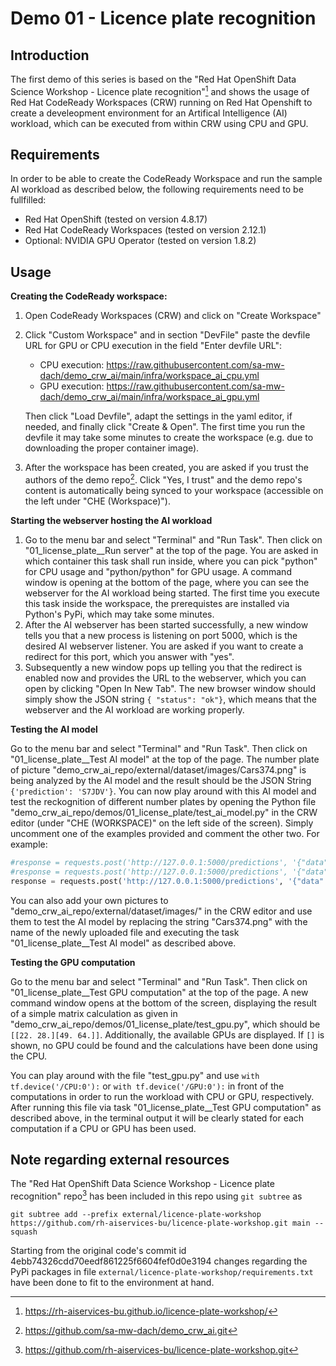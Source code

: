 # Demo 01 - Licence plate recognition

## Introduction
The first demo of this series is based on the "Red Hat OpenShift Data Science Workshop - Licence plate recognition"[^license_plate_desc] and shows the usage of Red Hat CodeReady Workspaces (CRW) running on Red Hat Openshift to create a develeopment environment for an Artifical Intelligence (AI) workload, which can be executed from within CRW using CPU and GPU. 

## Requirements
In order to be able to create the CodeReady Workspace and run the sample AI workload as described below, the following requirements need to be fullfilled:
* Red Hat OpenShift (tested on version 4.8.17)
* Red Hat CodeReady Workspaces (tested on version 2.12.1)
* Optional: NVIDIA GPU Operator (tested on version 1.8.2)

## Usage
**Creating the CodeReady workspace:**
1) Open CodeReady Workspaces (CRW) and click on "Create Workspace"
1) Click "Custom Workspace" and in section "DevFile" paste the devfile URL for GPU or CPU execution in the field "Enter devfile URL":
    + CPU execution: https://raw.githubusercontent.com/sa-mw-dach/demo_crw_ai/main/infra/workspace_ai_cpu.yml
    + GPU execution: https://raw.githubusercontent.com/sa-mw-dach/demo_crw_ai/main/infra/workspace_ai_gpu.yml

    Then click "Load Devfile", adapt the settings in the yaml editor, if needed, and finally click "Create & Open". The first time you run the devfile it may take some minutes to create the workspace (e.g. due to downloading the proper container image).
1) After the workspace has been created, you are asked if you trust the authors of the demo repo[^demo_repo]. Click "Yes, I trust" and the demo repo's content is automatically being synced to your workspace (accessible on the left under "CHE (Workspace)").

**Starting the webserver hosting the AI workload**
1) Go to the menu bar and select "Terminal" and "Run Task". Then click on "01_license_plate__Run server" at the top of the page. You are asked in which container this task shall run inside, where you can pick "python" for CPU usage and "python/python" for GPU usage. A command window is opening at the bottom of the page, where you can see the webserver for the AI workload being started. The first time you execute this task inside the workspace, the prerequistes are installed via Python's PyPi, which may take some minutes.
1) After the AI webserver has been started successfully, a new window tells you that a new process is listening on port 5000, which is the desired AI webserver listener. You are asked if you want to create a redirect for this port, which you answer with "yes".
1) Subsequently a new window pops up telling you that the redirect is enabled now and provides the URL to the webserver, which you can open by clicking "Open In New Tab". The new browser window should simply show the JSON string `{ "status": "ok"}`, which means that the webserver and the AI workload are working properly.

**Testing the AI model**

Go to the menu bar and select "Terminal" and "Run Task". Then click on "01_license_plate__Test AI model" at the top of the page. The number plate of picture "demo_crw_ai_repo/external/dataset/images/Cars374.png" is being analyzed by the AI model and the result should be the JSON String `{'prediction': 'S7JDV'}`. You can now play around with this AI model and test the reckognition of different number plates by opening the Python file "demo_crw_ai_repo/demos/01_license_plate/test_ai_model.py" in the CRW editor (under "CHE (WORKSPACE)" on the left side of the screen). Simply uncomment one of the examples provided and comment the other two. For example:
```python
#response = requests.post('http://127.0.0.1:5000/predictions', '{"data": "Cars374.png"')
#response = requests.post('http://127.0.0.1:5000/predictions', '{"data": "Cars387.png"')
response = requests.post('http://127.0.0.1:5000/predictions', '{"data": "Cars18.png"}')
```
You can also add your own pictures to "demo_crw_ai_repo/external/dataset/images/" in the CRW editor and use them to test the AI model by replacing the string "Cars374.png" with the name of the newly uploaded file and executing the task "01_license_plate__Test AI model" as described above.


**Testing the GPU computation**

Go to the menu bar and select "Terminal" and "Run Task". Then click on "01_license_plate__Test GPU computation" at the top of the page. A new command window opens at the bottom of the screen, displaying the result of a simple matrix calculation as given in "demo_crw_ai_repo/demos/01_license_plate/test_gpu.py", which should be
`[[22. 28.][49. 64.]]`. Additionally, the available GPUs are displayed. If `[]` is shown, no GPU could be found and the calculations have been done using the CPU.

You can play around with the file "test_gpu.py" and use `with tf.device('/CPU:0'):` or `with tf.device('/GPU:0'):` in front of the computations in order to run the workload with CPU or GPU, respectively. After running this file via task "01_license_plate__Test GPU computation" as described above, in the terminal output it will be clearly stated for each computation if a CPU or GPU has been used.


## Note regarding external resources
The "Red Hat OpenShift Data Science Workshop - Licence plate recognition" repo[^license_plate_repo] has been included in this repo using `git subtree` as
```
git subtree add --prefix external/licence-plate-workshop https://github.com/rh-aiservices-bu/licence-plate-workshop.git main --squash
```
Starting from the original code's commit id 4ebb74326cdd70eedf861225f6604fef0d0e3194 changes regarding the PyPi packages in file `external/licence-plate-workshop/requirements.txt` have been done to fit to the environment at hand.

[^license_plate_desc]: https://rh-aiservices-bu.github.io/licence-plate-workshop/
[^license_plate_repo]: https://github.com/rh-aiservices-bu/licence-plate-workshop.git
[^demo_repo]: https://github.com/sa-mw-dach/demo_crw_ai.git